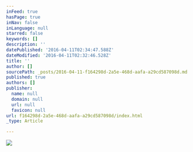 ```yaml
---
inFeed: true
hasPage: true
inNav: false
inLanguage: null
starred: false
keywords: []
description: ''
datePublished: '2016-04-11T02:34:47.588Z'
dateModified: '2016-04-11T02:32:46.528Z'
title: ''
author: []
sourcePath: _posts/2016-04-11-f164298d-2a5e-468d-aafa-a29cd587098d.md
published: true
authors: []
publisher:
  name: null
  domain: null
  url: null
  favicon: null
url: f164298d-2a5e-468d-aafa-a29cd587098d/index.html
_type: Article

---
```

![](https://the-grid-user-content.s3-us-west-2.amazonaws.com/04cc8072-c1fd-4dad-a672-5e4d2d07e46b.png)